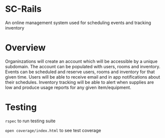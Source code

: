 # SC-Rails
An online management system used for scheduling events and tracking inventory

# Overview
Organinzations will create an account which will be accessible by a unique subdomain.  The account can be populated with users, rooms and inventory.  Events can be scheduled and reserve users, rooms and inventory for that given time.  Users will be able to receive email and in app notifications about their schedules.  Inventory tracking will be able to alert when supplies are low and produce usage reports for any given item/equipment.

# Testing
`rspec` to run testing suite

`open coverage/index.html` to see test coverage
